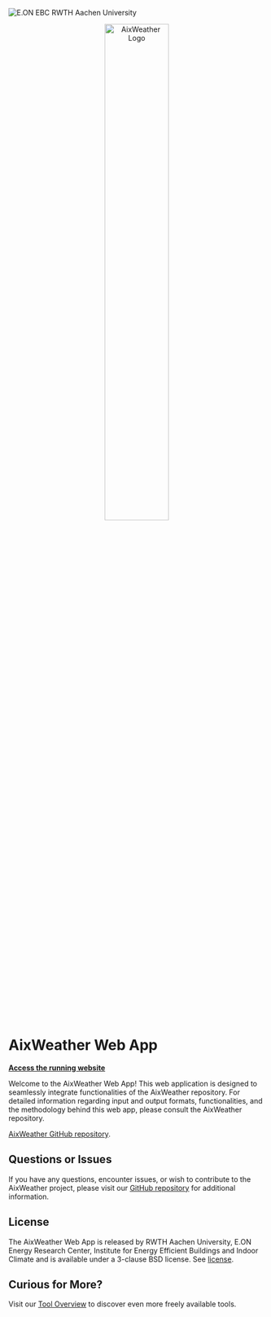 ![E.ON EBC RWTH Aachen University](./static/EBC_Logo.png)

<div align="center">
  <img src="./static/AixWeather_Logo.png" alt="AixWeather Logo" width="50%">
</div>

# AixWeather Web App

**[Access the running website](TODO)**

Welcome to the AixWeather Web App! This web application is designed to seamlessly integrate functionalities of the AixWeather repository. 
For detailed information regarding input and output formats, functionalities, and the methodology behind this web app, please consult the AixWeather repository. 

[AixWeather GitHub repository](https://github.com/RWTH-EBC/AixWeather).


## Questions or Issues

If you have any questions, encounter issues, or wish to contribute to the AixWeather project, please visit our [GitHub repository](https://github.com/RWTH-EBC/AixWeather) for additional information.

## License

The AixWeather Web App is released by RWTH Aachen University, E.ON Energy Research Center, Institute for Energy Efficient Buildings and Indoor Climate and is available under a 3-clause BSD license.
See [license](LICENSE).

## Curious for More?

Visit our [Tool Overview](https://ebc-tools.eonerc.rwth-aachen.de/) to discover even more freely available tools.
